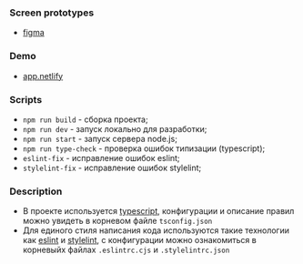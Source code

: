 ### Screen prototypes
- [figma](https://www.figma.com/file/Z6aAEG7hVESc7uLjFRa90O/Yandex-Chat?type=design&node-id=0-1&t=Q5H6V3wwkRWlA1Uo-0 )
### Demo
- [app.netlify](https://chipper-douhua-6feafd.netlify.app)

### Scripts
- `npm run build` - сборка проекта;
- `npm run dev` - запуск локально для разработки;
- `npm run start` - запуск сервера node.js;
- `npm run type-check` - проверка ошибок типизации (typescript);
- `eslint-fix` - исправление ошибок eslint;
- `stylelint-fix` - исправление ошибок stylelint;


### Description

- В проекте используется [typescript](https://www.typescriptlang.org/), конфигурации и описание правил можно увидеть в корневом файле ```tsconfig.json```
- Для единого стиля написания кода используются такие технологии как [eslint](https://eslint.org/) и [stylelint](https://stylelint.io/), c конфигурации можно ознакомиться в корневыйх файлах ```.eslintrc.cjs``` и ```.stylelintrc.json``` 
